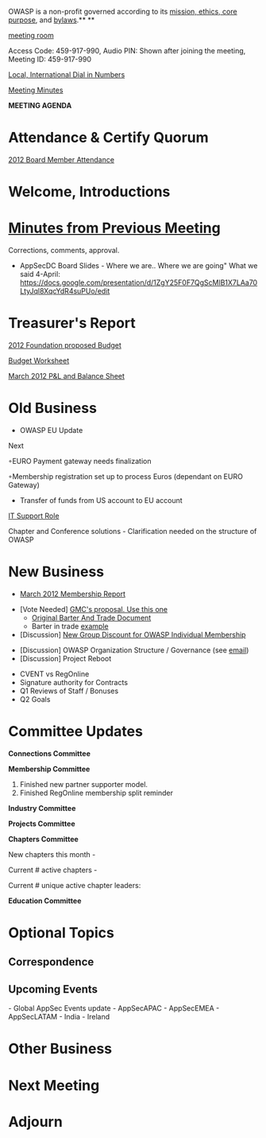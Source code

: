 OWASP is a non-profit governed according to its [mission, ethics, core
purpose](https://www.owasp.org/index.php/About_OWASP#Core_Values), and
[bylaws](https://www.owasp.org/images/d/d6/2011-06-OWASP-BYLAWS.pdf).**
**

[meeting room](https://www3.gotomeeting.com/join/459917990)

Access Code: 459-917-990, Audio PIN: Shown after joining the meeting,
Meeting ID: 459-917-990

[Local, International Dial in
Numbers](Local,_International_Dial_in_Numbers "wikilink")

[Meeting
Minutes](https://docs.google.com/document/d/1oD2Xrou2WDeX2JqISvWgpEEkismPVJRXobwAk8qJfUI/edit)

**MEETING AGENDA**

# Attendance & Certify Quorum

[2012 Board Member
Attendance](https://docs.google.com/document/pub?id=1AHMiMVniZD7eLTlijK4e1jhsAwTnXJmztaY3e64qz3A)

# Welcome, Introductions

# [Minutes from Previous Meeting](https://docs.google.com/document/d/1ILEJ9uzV-Sjd2XXovEYOCESYgmB8_bksejbEP-mmvS4/edit)

Corrections, comments, approval.

  - AppSecDC Board Slides - Where we are.. Where we are going" What we
    said 4-April:
    <https://docs.google.com/presentation/d/1ZgY25F0F7QgScMlB1X7LAa70LtyJql8XqcYdR4suPUo/edit>

# Treasurer's Report

[2012 Foundation proposed
Budget](https://docs.google.com/a/owasp.org/spreadsheet/ccc?key=0AhI4iTO_QojvdFRTX1ZvUHU5U1N3WVRGNm56cDlOM1E)

[Budget
Worksheet](https://www.owasp.org/images/b/bc/April_Budget_worksheet.pdf)

[March 2012 P\&L and Balance
Sheet](https://www.owasp.org/index.php/File:201203.xlsx)

# Old Business

  - OWASP EU Update

Next

◦EURO Payment gateway needs finalization

◦Membership registration set up to process Euros (dependant on EURO
Gateway)

  - Transfer of funds from US account to EU account

[IT Support Role](https://www.owasp.org/index.php/ITSupport)

Chapter and Conference solutions - Clarification needed on the structure
of OWASP

# New Business

  - [March 2012 Membership
    Report](March_2012_Membership_Report "wikilink")

<!-- end list -->

  - \[Vote Needed\] [GMC's proposal. Use this
    one](https://docs.google.com/a/owasp.org/document/d/1_z2MA1FT1Fmz5yDFKttq3gHQuHTUPf3EbOcsyiMW4uk/edit#)
      - [Original Barter And Trade
        Document](https://docs.google.com/document/d/10zAxA6Rma-fKecjwCKeD4znWNml4uxVgMtas3exfmsU/edit)
      - Barter in trade
        [example](https://www.owasp.org/images/a/af/PenTestMag.pdf)
  - \[Discussion\] [New Group Discount for OWASP Individual
    Membership](https://docs.google.com/a/owasp.org/document/d/1PLsOMygNd6bE2-S2vf4l_6QoXX6pRxyXVPdB-zVITpM/edit)

<!-- end list -->

  - \[Discussion\] OWASP Organization Structure / Governance (see
    [email](http://lists.owasp.org/pipermail/owasp-board/2012-March/010844.html))
  - \[Discussion\] Project Reboot

<!-- end list -->

  - CVENT vs RegOnline
  - Signature authority for Contracts
  - Q1 Reviews of Staff / Bonuses
  - Q2 Goals

# Committee Updates

**Connections Committee**

**Membership Committee**

1.  Finished new partner supporter model.
2.  Finished RegOnline membership split reminder

**Industry Committee**

**Projects Committee**

**Chapters Committee**

New chapters this month -

Current \# active chapters -

Current \# unique active chapter leaders:

**Education Committee**

# Optional Topics

## Correspondence

## Upcoming Events

\- Global AppSec Events update - AppSecAPAC - AppSecEMEA - AppSecLATAM -
India - Ireland <other>

# Other Business

# Next Meeting

# Adjourn